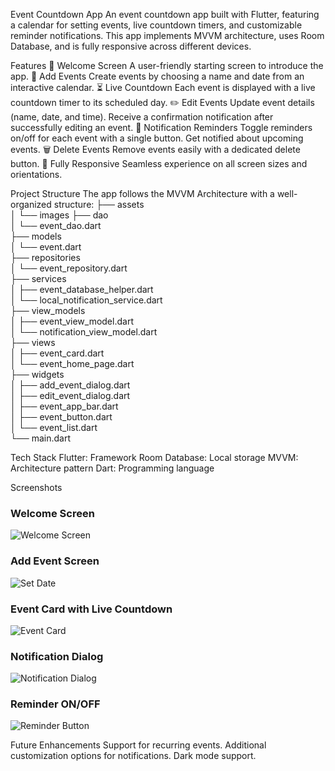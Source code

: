 Event Countdown App
An event countdown app built with Flutter, featuring a calendar for setting events, live countdown timers, and customizable reminder notifications. This app implements MVVM architecture, uses Room Database, and is fully responsive across different devices.

Features
🏁 Welcome Screen
A user-friendly starting screen to introduce the app.
📅 Add Events
Create events by choosing a name and date from an interactive calendar.
⏳ Live Countdown
Each event is displayed with a live countdown timer to its scheduled day.
✏️ Edit Events
Update event details (name, date, and time).
Receive a confirmation notification after successfully editing an event.
🔔 Notification Reminders
Toggle reminders on/off for each event with a single button.
Get notified about upcoming events.
🗑️ Delete Events
Remove events easily with a dedicated delete button.
📱 Fully Responsive
Seamless experience on all screen sizes and orientations.

Project Structure
The app follows the MVVM Architecture with a well-organized structure:
├── assets  
│   └── images
├── dao  
│   └── event_dao.dart  
├── models  
│   └── event.dart  
├── repositories  
│   └── event_repository.dart  
├── services  
│   ├── event_database_helper.dart  
│   └── local_notification_service.dart  
├── view_models  
│   ├── event_view_model.dart  
│   └── notification_view_model.dart  
├── views  
│   ├── event_card.dart  
│   └── event_home_page.dart  
├── widgets  
│   ├── add_event_dialog.dart  
│   ├── edit_event_dialog.dart  
│   ├── event_app_bar.dart  
│   ├── event_button.dart  
│   └── event_list.dart  
└── main.dart

Tech Stack
Flutter: Framework
Room Database: Local storage
MVVM: Architecture pattern
Dart: Programming language

Screenshots
### Welcome Screen

![Welcome Screen](assets/images/home_page.jpg)

### Add Event Screen
![Set Date](assets/images/calender_date.jpg)

### Event Card with Live Countdown
![Event Card](assets/images/event_cards.jpg)

### Notification Dialog
![Notification Dialog](assets/images/notification_dialog.jpg)

### Reminder ON/OFF
![Reminder Button](assets/images/notification_button.jpg)

Future Enhancements
Support for recurring events.
Additional customization options for notifications.
Dark mode support.
